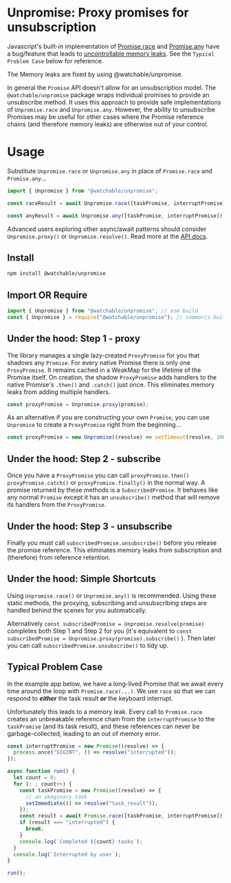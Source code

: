 # Unpromise: Proxy promises for unsubscription

Javascript's built-in implementation of
[Promise.race](https://developer.mozilla.org/en-US/docs/Web/JavaScript/Reference/Global_Objects/Promise/race)
and
[Promise.any](https://developer.mozilla.org/en-US/docs/Web/JavaScript/Reference/Global_Objects/Promise/any)
have a bug/feature that leads to
[uncontrollable memory leaks](https://github.com/nodejs/node/issues/17469#issuecomment-349794909).
See the `Typical Problem Case` below for reference.

The Memory leaks are fixed by using @watchable/unpromise.

In general the `Promise` API doesn't allow for an unsubscription model. The
`@watchable/unpromise` package wraps individual promises to provide an
unsubscribe method. It uses this approach to provide safe implementations of
`Unpromise.race` and `Unpromise.any`. However, the ability to unsubscribe
Promises may be useful for other cases where the Promise reference chains (and
therefore memory leaks) are otherwise out of your control.

# Usage

Substitute `Unpromise.race` or `Unpromise.any` in place of `Promise.race` and
`Promise.any`...

```ts
import { Unpromise } from "@watchable/unpromise";

const raceResult = await Unpromise.race([taskPromise, interruptPromise]);

const anyResult = await Unpromise.any([taskPromise, interruptPromise]);
```

Advanced users exploring other async/await patterns should consider
`Unpromise.proxy()` or `Unpromise.resolve()`. Read more at the
[API docs](https://watchable.dev/api/modules/_watchable_unpromise.html).

## Install

```zsh
npm install @watchable/unpromise
```

## Import OR Require

```javascript
import { Unpromise } from "@watchable/unpromise"; // esm build
const { Unpromise } = require("@watchable/unpromise"); // commonjs build
```

## Under the hood: Step 1 - proxy

The library manages a single lazy-created `ProxyPromise` for you that shadows
any `Promise`. For every native Promise there is only one `ProxyPromise`. It
remains cached in a WeakMap for the lifetime of the Promise itself. On creation,
the shadow `ProxyPromise` adds handlers to the native Promise's `.then()` and
`.catch()` just once. This eliminates memory leaks from adding multiple
handlers.

```ts
const proxyPromise = Unpromise.proxy(promise);
```

As an alternative if you are constructing your own `Promise`, you can use
`Unpromise` to create a `ProxyPromise` right from the beginning...

```ts
const proxyPromise = new Unpromise((resolve) => setTimeout(resolve, 1000));
```

## Under the hood: Step 2 - subscribe

Once you have a `ProxyPromise` you can call `proxyPromise.then()`
`proxyPromise.catch()` or `proxyPromise.finally()` in the normal way. A promise
returned by these methods is a `SubscribedPromise`. It behaves like any normal
`Promise` except it has an `unsubscribe()` method that will remove its handlers
from the `ProxyPromise`.

## Under the hood: Step 3 - unsubscribe

Finally you must call `subscribedPromise.unsubscribe()` before you release the
promise reference. This eliminates memory leaks from subscription and
(therefore) from reference retention.

## Under the hood: Simple Shortcuts

Using `Unpromise.race()` or `Unpromise.any()` is recommended. Using these static
methods, the proxying, subscribing and unsubscribing steps are handled behind
the scenes for you automatically.

Alternatively `const subscribedPromise = Unpromise.resolve(promise)` completes
both Step 1 and Step 2 for you (it's equivalent to
`const subscribedPromise = Unpromise.proxy(promise).subscribe()` ). Then later
you can call `subscribedPromise.unsubscribe()` to tidy up.

## Typical Problem Case

In the example app below, we have a long-lived Promise that we await every time
around the loop with `Promise.race(...)`. We use `race` so that we can respond
to _**either**_ the task result _**or**_ the keyboard interrupt.

Unfortunately this leads to a memory leak. Every call to `Promise.race` creates
an unbreakable reference chain from the `interruptPromise` to the `taskPromise`
(and its task result), and these references can never be garbage-collected,
leading to an out of memory error.

```js
const interruptPromise = new Promise((resolve) => {
  process.once("SIGINT", () => resolve("interrupted"));
});

async function run() {
  let count = 0;
  for (; ; count++) {
    const taskPromise = new Promise((resolve) => {
      // an imaginary task
      setImmediate(() => resolve("task_result"));
    });
    const result = await Promise.race([taskPromise, interruptPromise]);
    if (result === "interrupted") {
      break;
    }
    console.log(`Completed ${count} tasks`);
  }
  console.log(`Interrupted by user`);
}

run();
```
